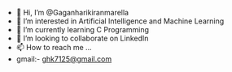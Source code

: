 - 👋 Hi, I’m @Gaganharikiranmarella
- 👀 I’m interested in Artificial Intelligence and Machine Learning
- 🌱 I’m currently learning C Programming
- 💞️ I’m looking to collaborate on LinkedIn
- 📫 How to reach me ...
- gmail:- ghk7125@gmail.com 

<!---
Gaganharikiranmarella/Gaganharikiranmarella is a ✨ special ✨ repository because its `README.md` (this file) appears on your GitHub profile.
You can click the Preview link to take a look at your changes.
--->
